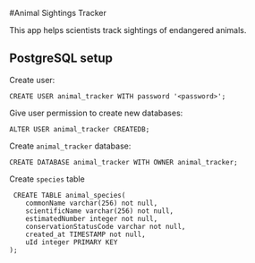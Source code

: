 #Animal Sightings Tracker

This app helps scientists track sightings of endangered animals.

## PostgreSQL setup


Create user:
```
CREATE USER animal_tracker WITH password '<password>';
```

Give user permission to create new databases:
```
ALTER USER animal_tracker CREATEDB;
```

Create `animal_tracker` database:
```
CREATE DATABASE animal_tracker WITH OWNER animal_tracker;
```

Create `species` table
```
 CREATE TABLE animal_species(
    commonName varchar(256) not null,
    scientificName varchar(256) not null,
    estimatedNumber integer not null,
    conservationStatusCode varchar not null,
    created_at TIMESTAMP not null,
    uId integer PRIMARY KEY
);
```

